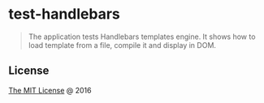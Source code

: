 # test-handlebars

> The application tests Handlebars templates engine.
It shows how to load template from a file, compile it and display in DOM.

## License

[The MIT License](https://github.com/rgierczak/test-handlebars/blob/master/LICENSE.txt) @ 2016
